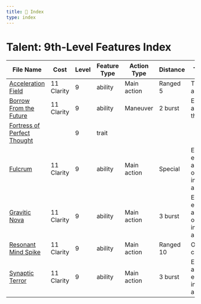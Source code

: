 ```yaml
---
title: 📑 Index
type: index
---
```


# Talent: 9th-Level Features Index

| File Name                                                           | Cost       | Level | Feature Type | Action Type | Distance  | Target                            |
| ------------------------------------------------------------------- | ---------- | ----- | ------------ | ----------- | --------- | --------------------------------- |
| [Acceleration Field](../Acceleration%20Field)                       | 11 Clarity | 9     | ability      | Main action | Ranged 5  | Three allies                      |
| [Borrow From the Future](../Borrow%20From%20the%20Future)           | 11 Clarity | 9     | ability      | Maneuver    | 2 burst   | Each ally in the area             |
| [Fortress of Perfect Thought](../Fortress%20of%20Perfect%20Thought) |            | 9     | trait        |             |           |                                   |
| [Fulcrum](../Fulcrum)                                               | 11 Clarity | 9     | ability      | Main action | Special   | Each enemy and object in the area |
| [Gravitic Nova](../Gravitic%20Nova)                                 | 11 Clarity | 9     | ability      | Main action | 3 burst   | Each enemy and object in the area |
| [Resonant Mind Spike](../Resonant%20Mind%20Spike)                   | 11 Clarity | 9     | ability      | Main action | Ranged 10 | One creature                      |
| [Synaptic Terror](../Synaptic%20Terror)                             | 11 Clarity | 9     | ability      | Main action | 3 burst   | Each ally and enemy in the area   |
